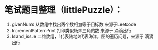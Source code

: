 # 笔试题目整理（littlePuzzle）：

1. givenNums 从数组中找出两个数相加等于目标数   来源于Leetcode
2. IncrementPatternPrint 打印类似杨辉三角的数  来源于 滴滴出行
3. Island_issue 二维数组，1代表陆地0代表海洋，图的遍历问题，来源于 滴滴出行
